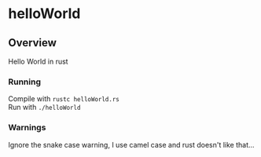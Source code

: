 # helloWorld

## Overview
Hello World in rust <br>

### Running 
Compile with `rustc helloWorld.rs` <br>
Run with `./helloWorld` <br>

### Warnings
Ignore the snake case warning, I use camel case and rust doesn't like that... <br>
